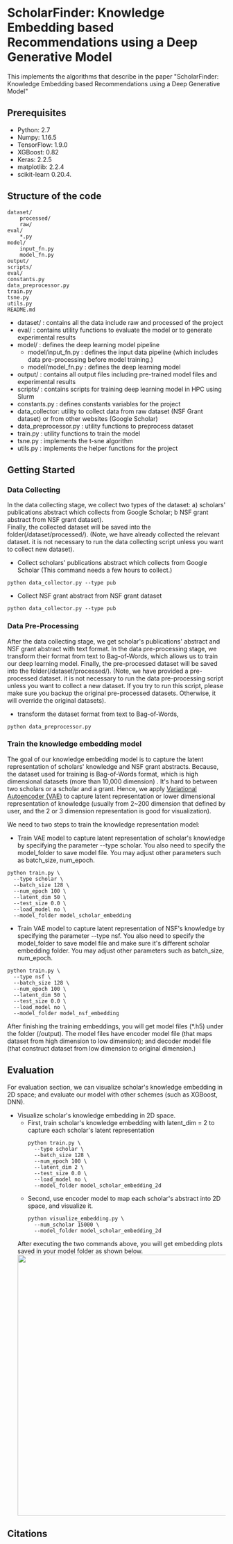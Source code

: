 # ScholarFinder: Knowledge Embedding based Recommendations using a Deep Generative Model
This implements the algorithms that describe in the paper "ScholarFinder: Knowledge Embedding based Recommendations using a Deep Generative Model"

## Prerequisites
- Python: 2.7
- Numpy: 1.16.5
- TensorFlow: 1.9.0
- XGBoost: 0.82
- Keras: 2.2.5
- matplotlib: 2.2.4
- scikit-learn 0.20.4.

## Structure of the code
```
dataset/
    processed/
    raw/
eval/
    *.py
model/
    input_fn.py
    model_fn.py
output/
scripts/
eval/
constants.py
data_preprocessor.py
train.py
tsne.py
utils.py
README.md
```
- dataset/ : contains all the data include raw and processed of the project
- eval/ : contains utility functions to evaluate the model or to generate experimental results
- model/ : defines the deep learning model pipeline 
    - model/input_fn.py : defines the input data pipeline (which includes data pre-processing before model training.)
    - model/model_fn.py : defines the deep learning model
- output/ : contains all output files including pre-trained model files and experimental results
- scripts/ : contains scripts for training deep learning model in HPC using Slurm
- constants.py : defines constants variables for the project
- data_collector: utility to collect data from raw dataset (NSF Grant dataset) or from other websites (Google Scholar)
- data_preprocessor.py : utility functions to preprocess dataset
- train.py : utility functions to train the model
- tsne.py : implements the t-sne algorithm
- utils.py : implements the helper functions for the project

## Getting Started
### Data Collecting
In the data collecting stage, we collect two types of the dataset: a) scholars' publications abstract which collects from Google Scholar; b NSF grant abstract from NSF grant dataset).  
Finally, the collected dataset will be saved into the folder(/dataset/processed/). (Note, we have already collected the relevant dataset. it is not necessary to run the data collecting script unless you want to collect new dataset). 
- Collect scholars' publications abstract which collects from Google Scholar (This command needs a few hours to collect.)
```
python data_collector.py --type pub
```
- Collect NSF grant abstract from NSF grant dataset
```
python data_collector.py --type pub
```

### Data Pre-Processing
After the data collecting stage, we get scholar's publications' abstract and NSF grant abstract with text format. In the data pre-processing stage, we transform their format from text to Bag-of-Words,
which allows us to train our deep learning model. Finally, the pre-processed dataset will be saved into the folder(/dataset/processed/). 
(Note, we have provided a pre-processed dataset. it is not necessary to run the data pre-processing script unless you want to collect a new dataset. 
If you try to run this script, please make sure you backup the original pre-processed datasets. Otherwise, it will override the original datasets). 

- transform the dataset format from text to Bag-of-Words,
```
python data_preprocessor.py
```

### Train the knowledge embedding model
The goal of our knowledge embedding model is to capture the latent representation of scholars' knowledge and NSF grant abstracts. Because, the dataset used for training is Bag-of-Words format, 
which is high dimensional datasets (more than 10,000 dimension) . It's hard to between two scholars or a scholar and a grant. Hence, we apply [Variational Autoencoder (VAE)](https://arxiv.org/abs/1312.6114) to capture latent
representation or lower dimensional representation of knowledge (usually from 2~200 dimension that defined by user, and the 2 or 3 dimension representation is good for visualization). 

We need to two steps to train the knowledge representation model: 
- Train VAE model to capture latent representation of scholar's knowledge by specifying the parameter --type scholar. You also need
 to specify the model_folder to save model file. You may adjust other parameters such as batch_size, num_epoch.
```
python train.py \
  --type scholar \
  --batch_size 128 \
  --num_epoch 100 \
  --latent_dim 50 \
  --test_size 0.0 \
  --load_model no \
  --model_folder model_scholar_embedding
```
- Train VAE model to capture latent representation of NSF's knowledge by specifying the parameter --type nsf. You also need
 to specify the model_folder to save model file and make sure it's different scholar embedding folder. 
 You may adjust other parameters such as batch_size, num_epoch.
```
python train.py \
  --type nsf \
  --batch_size 128 \
  --num_epoch 100 \
  --latent_dim 50 \
  --test_size 0.0 \
  --load_model no \
  --model_folder model_nsf_embedding
```
After finishing the training embeddings, you will get model files (*.h5) under the folder (/output). The model files have
encoder model file (that maps dataset from high dimension to low dimension); and decoder model file (that construct dataset
from low dimension to original dimension.)

## Evaluation
For evaluation section, we can visualize scholar's knowledge embedding in 2D space; and evaluate our model with other schemes (such as XGBoost, DNN). 

- Visualize scholar's knowledge embedding in 2D space. 
    - First, train scholar's knowledge embedding with latent_dim = 2 to capture each scholar's latent representation
        ```
        python train.py \
          --type scholar \
          --batch_size 128 \
          --num_epoch 100 \
          --latent_dim 2 \
          --test_size 0.0 \
          --load_model no \
          --model_folder model_scholar_embedding_2d
        ```
    - Second, use encoder model to map each scholar's abstract into 2D space, and visualize it.
        ```
        python visualize_embedding.py \
          --num_scholar 15000 \
          --model_folder model_scholar_embedding_2d
        ```
     After executing the two commands above, you will get embedding plots saved in your model folder as shown below.
     <img src="https://github.com/zhangyuanxun/scholar_finder/figs/scholar_embedding.jpg" width="600px"/>
## Citations